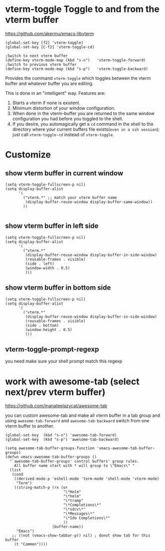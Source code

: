# vterm-toggle Toggle to and from the vterm buffer 

  https://github.com/akermu/emacs-libvterm

```
(global-set-key [f2] 'vterm-toggle)
(global-set-key [C-f2] 'vterm-toggle-cd)

;Switch to next vterm buffer
(define-key vterm-mode-map (kbd "s-n")   'vterm-toggle-forward)
;Switch to previous vterm buffer
(define-key vterm-mode-map (kbd "s-p")   'vterm-toggle-backward)
```
 Provides the command `vterm-toggle` which toggles between the
 vterm buffer and whatever buffer you are editing.

 This is done in an "intelligent" way.  Features are:
 1. Starts a vterm if none is existent.
 2. Minimum distortion of your window configuration.
 3. When done in the vterm-buffer you are returned to the same window
    configuration you had before you toggled to the shell.
 4. If you desire, you automagically get a `cd` command in the shell to the
   directory where your current buffers file exists(`even in a ssh session`); just call
   `vterm-toggle-cd` instead of `vterm-toggle`.
# Customize
## show vterm buffer in current window
```
(setq vterm-toggle-fullscreen-p nil)
(setq display-buffer-alist
      '(
        ("vterm.*" ;; match your vterm buffer name
         (display-buffer-reuse-window display-buffer-same-window))
        ))


```
## show vterm buffer in left side
```
(setq vterm-toggle-fullscreen-p nil)
(setq display-buffer-alist
      '(
        ("vterm.*"
         (display-buffer-reuse-window display-buffer-in-side-window)
         (reusable-frames . visible)
         (side . left)
         (window-width . 0.5)
         )))
```
## show vterm buffer in bottom side 
```
(setq vterm-toggle-fullscreen-p nil)
(setq display-buffer-alist
      '(
        ("vterm.*"
         (display-buffer-reuse-window display-buffer-in-side-window)
         (reusable-frames . visible)
         (side . bottom)
         (window-height . 0.5)
         )))
```
## vterm-toggle-prompt-regexp
you need make sure your shell prompt match this regexp

# work with awesome-tab (select next/prev vterm buffer)

   https://github.com/manateelazycat/awesome-tab

  you can custom awesome-tab and make all vterm buffer in a tab group
  and using `awesome-tab-forward` and  `awesome-tab-backward`
  switch from one vterm buffer to another.
  
```
(global-set-key  (kbd "s-n") 'awesome-tab-forward)
(global-set-key  (kbd "s-p") 'awesome-tab-backward)
```

```
(setq awesome-tab-buffer-groups-function 'vmacs-awesome-tab-buffer-groups)
(defun vmacs-awesome-tab-buffer-groups ()
  "`awesome-tab-buffer-groups' control buffers' group rules.
    All buffer name start with * will group to \"Emacs\" "
  (list
   (cond
    ((derived-mode-p 'eshell-mode 'term-mode 'shell-mode 'vterm-mode)
     "Term")
    ((string-match-p (rx (or
                          "\*Helm"
                          "\*helm"
                          "\*tramp"
                          "\*Completions\*"
                          "\*sdcv\*"
                          "\*Messages\*"
                          "\*Ido Completions\*"
                          ))
                     (buffer-name))
     "Emacs")
   ;; ((not (vmacs-show-tabbar-p)) nil) ; donot show tab for this buffer
    (t "Common"))))
```
  
